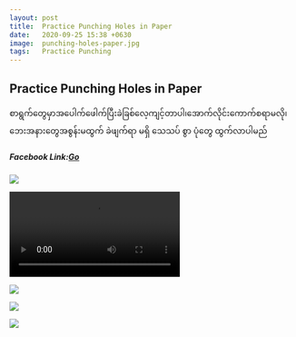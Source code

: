 ```yaml
---
layout: post
title:  Practice Punching Holes in Paper
date:   2020-09-25 15:38 +0630
image:  punching-holes-paper.jpg
tags:   Practice Punching
---
```

## Practice Punching Holes in Paper
စာရွက်တွေမှာအပေါက်ဖေါက်ပြီးခဲခြစ်လေ့ကျင့်တာပါ၊အောက်လိုင်းကောက်စရာမလို၊ဘေးအနားတွေအစွန်းမထွက် ခဲဖျက်ရာ မရှိ သေသပ် စွာ ပုံတွေ ထွက်လာပါမည်

##### Facebook Link:[Go](https://www.facebook.com/groups/243207936740930/posts/267853554276368/)

![]({{site.baseurl}}/img/punching-holes-paper/01.jpg)

![]({{site.baseurl}}/img/punching-holes-paper/01.mp4)

![]({{site.baseurl}}/img/punching-holes-paper/02.jpg)

![]({{site.baseurl}}/img/punching-holes-paper/03.jpg)

![]({{site.baseurl}}/img/punching-holes-paper/04.jpg)